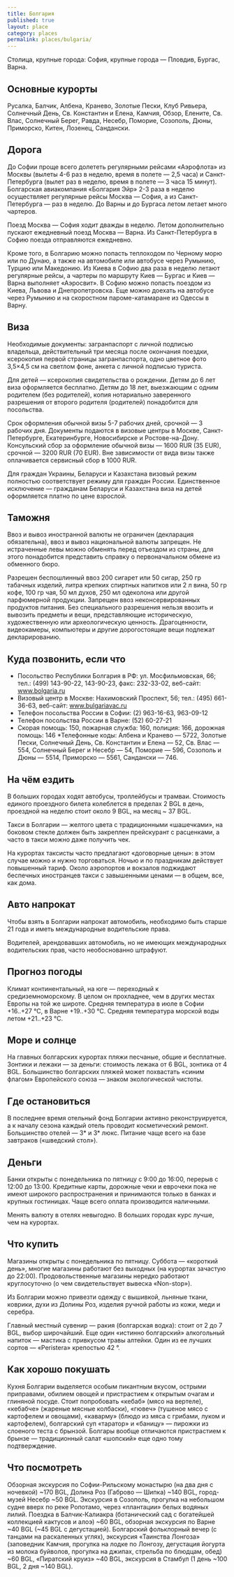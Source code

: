 ```yaml
---
title: Болгария
published: true
layout: place
category: places
permalink: places/bulgaria/
---
```


Столица, крупные города: София, крупные города — Пловдив, Бургас, Варна.

## Основные курорты

Русалка, Балчик, Албена, Кранево, Золотые Пески, Клуб Ривьера, Солнечный День, Св. Константин и Елена, Камчия, Обзор, Елените, Св. Влас, Солнечный Берег, Равда, Несебр, Поморие, Созополь, Дюны, Приморско, Китен, Лозенец, Сандански.

## Дорога

До Софии проще всего долететь регулярными рейсами «Аэрофлота» из Москвы (вылеты 4-6 раз в неделю, время в полете — 2,5 часа) и Санкт-Петербурга (вылет раз в неделю, время в полете — 3 часа 15 минут). Болгарская авиакомпания «Болгария Эйр» 2-3 раза в неделю осуществляет регулярные рейсы Москва — София, а из Санкт-Петербурга — раз в неделю. До Варны и до Бургаса летом летает много чартеров.

Поезд Москва — София ходит дважды в неделю. Летом дополнительно пускают ежедневный поезд Москва — Варна. Из Санкт-Петербурга в Софию поезда отправляются ежедневно.

Кроме того, в Болгарию можно попасть теплоходом по Черному морю или по Дунаю, а также на автомобиле или автобусе через Румынию, Турцию или Македонию.
Из Киева в Софию два раза в неделю летают регулярные рейсы, а чартеры по маршруту Киев — Бургас и Киев — Варна выполняет «Аэросвит». В Софию можно попасть поездом из Киева, Львова и Днепропетровска. Еще можно доехать на автобусе через Румынию и на скоростном пароме-катамаране из Одессы в Варну.

## Виза

Необходимые документы: загранпаспорт с личной подписью владельца, действительный три месяца после окончания поездки, ксерокопия первой страницы загранпаспорта, одно цветное фото 3,5×4,5 см на светлом фоне, анкета с личной подписью туриста. 

Для детей — ксерокопия свидетельства о рождении. Детям до 6 лет виза оформляется бесплатно. Детям до 18 лет, выезжающим с одним родителем (без родителей), копия нотариально заверенного разрешения от второго родителя (родителей) понадобится для посольства.

Срок оформления обычной визы 5-7 рабочих дней, срочной — 3 рабочих дня. Документы подаются в визовые центры в Москве, Санкт-Петербурге, Екатеринбурге, Новосибирске и Ростове-на-Дону. Консульский сбор за оформление обычной визы — 1600 RUR (35 EUR), срочной — 3200 RUR (70 EUR). Вне зависимости от вида визы также оплачивается сервисный сбор в 1000 RUR.

Для граждан Украины, Беларуси и Казахстана визовый режим полностью соответствует режиму для граждан России. Единственное исключение — гражданам Беларуси и Казахстана виза на детей оформляется платно по цене взрослой.

## Таможня

Ввоз и вывоз иностранной валюты не ограничен (декларация обязательна), ввоз и вывоз национальной валюты запрещен. Не истраченные левы можно обменять перед отъездом из страны, для этого понадобится представить справку о первоначальном обмене из обменного бюро. 

Разрешен беспошлинный ввоз 200 сигарет или 50 сигар, 250 гр табачных изделий, литра крепких спиртных напитков или 2 л вина, 50 гр кофе, 100 гр чая, 50 мл духов, 250 мл одеколона или другой парфюмерной продукции. Запрещен ввоз неконсервированных продуктов питания. Без специального разрешения нельзя ввозить и вывозить предметы и вещи, представляющие историческую, художественную или археологическую ценность. Драгоценности, видеокамеры, компьютеры и другие дорогостоящие вещи подлежат декларированию.

## Куда позвонить, если что

* Посольство Республики Болгария в РФ: ул. Мосфильмовская, 66; тел.: (499) 143-90-22,
143-90-23, факс: 232-33-02, веб-сайт: www.bolgaria.ru
* Визовый центр в Москве: Нахимовский Проспект, 56; тел.: (495) 661-36-63, веб-сайт: www.bulgariavac.ru
* Телефон посольства России в Софии: (2) 963-16-63, 963-09-12
* Телефон посольства России в Варне: (52) 60-27-21
* Скорая помощь: 150, пожарная служба: 160, полиция: 166, дорожная помощь: 146
*Телефонные коды: Албена и Кранево — 5722, Золотые Пески, Солнечный День, Св. Константин и Елена — 52, Св. Влас — 554, Солнечный Берег и Несебр — 54, Поморие — 596, Созополь и Дюны — 5514, Приморско — 5561, Сандански — 746.

## На чём ездить

В больших городах ходят автобусы, троллейбусы и трамваи. Стоимость единого проездного билета колеблется в пределах 2 BGL в день, проездной на неделю стоит около 9 BGL, на месяц ~ 37 BGL.

Такси в Болгарии — желтого цвета с традиционными «шашечками», на боковом стекле должен быть закреплен прейскурант с расценками, а часто в такси можно даже получить чек.

На курортах таксисты часто предлагают «договорные цены»: в этом случае можно и нужно торговаться. Ночью и по праздникам действует повышенный тариф. Около аэропортов и вокзалов поджидают беспечных иностранцев такси с завышенными ценами — в общем, все, как дома.

## Авто напрокат

Чтобы взять в Болгарии напрокат автомобиль, необходимо быть старше 21 года и иметь международные водительские права.

Водителей, арендовавших автомобиль, но не имеющих международных водительских прав, часто необоснованно штрафуют.

## Прогноз погоды

Климат континентальный, на юге — переходный к средиземноморскому. В целом он прохладнее, чем в других местах Европы на той же широте. Средняя температура в июле в Софии +16..+27 °C, в Варне +19..+30 °C. Средняя температура морской воды летом +21..+23 °C.

## Море и солнце

На главных болгарских курортах пляжи песчаные, общие и бесплатные. Зонтики и лежаки — за деньги: стоимость лежака от 6 BGL, зонтика от 4 BGL. Большинство болгарских пляжей может похвастать «синим флагом» Европейского союза — знаком экологической чистоты.

## Где остановиться

В последнее время отельный фонд Болгарии активно реконструируется, а к началу сезона каждый отель проводит косметический ремонт. Большинство отелей — 3* и 3* люкс. Питание чаще всего на базе завтраков («шведский стол»).

## Деньги

Банки открыты с понедельника по пятницу с 9:00 до 16:00, перерыв с 12:00 до 13:00. Кредитные карты, дорожные чеки и еврочеки пока не имеют широкого распространения и принимаются только в банках и крупных гостиницах. Чаще всего оплата производится наличными.

Менять валюту в отелях невыгодно. В больших городах курс лучше, чем на курортах.

## Что купить

Магазины открыты с понедельника по пятницу. Суббота — «короткий день», многие магазины работают без выходных (на курортах зачастую до 22:00). Продовольственные магазины нередко работают круглосуточно (о чем свидетельствует вывеска «Non-stop»).

Из Болгарии можно привезти одежду с вышивкой, льняные ткани, коврики, духи из Долины Роз, изделия ручной работы из кожи, меди и серебра.

Главный местный сувенир — ракия (болгарская водка): стоит от 2 до 7 BGL, выбор широчайший. Еще один «истинно болгарский» алкогольный напиток — мастика с привкусом травы алтейки. Один из ее лучших сортов — «Peristera» крепостью 42 °.

## Как хорошо покушать

Кухня Болгарии выделяется особым пикантным вкусом, острыми приправами, обилием овощей и пристрастием к открытым очагам и глиняной посуде. Стоит попробовать «кебаб» (мясо на вертеле), «кебабче» (жареные мясные колбаски), «гювеч» (тушеное мясо с картофелем и овощами), «каварму» (блюдо из мяса с грибами, луком и картофелем), болгарский суп «таратор» и «баницу» — пирожки из слоеного теста с брынзой. Болгары вообще отличаются пристрастием к брынзе — традиционный салат «шопский» еще одно тому подтверждение.

## Что посмотреть

Обзорная экскурсия по Софии-Рильскому монастырю (на два дня с ночевкой) ~170 BGL, Долина Роз (Габрово — Шипка) ~140 BGL, город-музей Несебр ~50 BGL. Экскурсия в Созополь, прогулка на небольшом судне вверх по реке Ропотамо, через «плантации» белых водяных лилий. Поездка в Балчик-Калиакра (ботанический сад с богатейшей коллекцией кактусов и алоэ) ~60 BGL, обзорная экскурсия по Варне ~40 BGL (~45 BGL с дегустацией). Болгарский фольклорный вечер (с танцами на раскаленных углях), экскурсия «Таинства Лонгоза» (заповедник Камчия, прогулка на лодке по Лонгозу, дегустация йогурта из молока буйволов, прогулка на джипах, стрельба по блюдцам, обед) ~60 BGL, «Пиратский круиз» ~40 BGL, экскурсия в Стамбул (1 день ~100 BGL, 2 дня ~140 BGL).